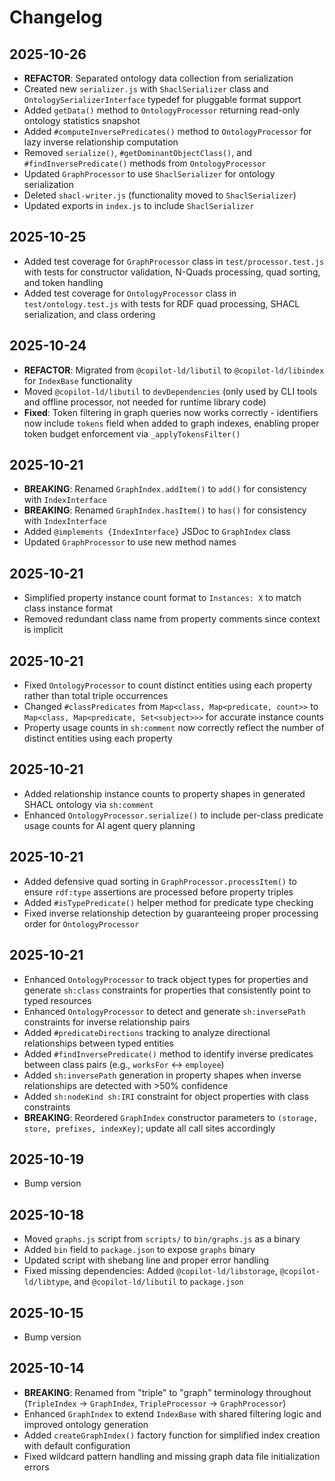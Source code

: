 # Changelog

## 2025-10-26

- **REFACTOR**: Separated ontology data collection from serialization
- Created new `serializer.js` with `ShaclSerializer` class and
  `OntologySerializerInterface` typedef for pluggable format support
- Added `getData()` method to `OntologyProcessor` returning read-only ontology
  statistics snapshot
- Added `#computeInversePredicates()` method to `OntologyProcessor` for lazy
  inverse relationship computation
- Removed `serialize()`, `#getDominantObjectClass()`, and
  `#findInversePredicate()` methods from `OntologyProcessor`
- Updated `GraphProcessor` to use `ShaclSerializer` for ontology serialization
- Deleted `shacl-writer.js` (functionality moved to `ShaclSerializer`)
- Updated exports in `index.js` to include `ShaclSerializer`

## 2025-10-25

- Added test coverage for `GraphProcessor` class in `test/processor.test.js`
  with tests for constructor validation, N-Quads processing, quad sorting, and
  token handling
- Added test coverage for `OntologyProcessor` class in `test/ontology.test.js`
  with tests for RDF quad processing, SHACL serialization, and class ordering

## 2025-10-24

- **REFACTOR**: Migrated from `@copilot-ld/libutil` to `@copilot-ld/libindex`
  for `IndexBase` functionality
- Moved `@copilot-ld/libutil` to `devDependencies` (only used by CLI tools and
  offline processor, not needed for runtime library code)
- **Fixed**: Token filtering in graph queries now works correctly - identifiers
  now include `tokens` field when added to graph indexes, enabling proper token
  budget enforcement via `_applyTokensFilter()`

## 2025-10-21

- **BREAKING**: Renamed `GraphIndex.addItem()` to `add()` for consistency with
  `IndexInterface`
- **BREAKING**: Renamed `GraphIndex.hasItem()` to `has()` for consistency with
  `IndexInterface`
- Added `@implements {IndexInterface}` JSDoc to `GraphIndex` class
- Updated `GraphProcessor` to use new method names

## 2025-10-21

- Simplified property instance count format to `Instances: X` to match class
  instance format
- Removed redundant class name from property comments since context is implicit

## 2025-10-21

- Fixed `OntologyProcessor` to count distinct entities using each property
  rather than total triple occurrences
- Changed `#classPredicates` from `Map<class, Map<predicate, count>>` to
  `Map<class, Map<predicate, Set<subject>>>` for accurate instance counts
- Property usage counts in `sh:comment` now correctly reflect the number of
  distinct entities using each property

## 2025-10-21

- Added relationship instance counts to property shapes in generated SHACL
  ontology via `sh:comment`
- Enhanced `OntologyProcessor.serialize()` to include per-class predicate usage
  counts for AI agent query planning

## 2025-10-21

- Added defensive quad sorting in `GraphProcessor.processItem()` to ensure
  `rdf:type` assertions are processed before property triples
- Added `#isTypePredicate()` helper method for predicate type checking
- Fixed inverse relationship detection by guaranteeing proper processing order
  for `OntologyProcessor`

## 2025-10-21

- Enhanced `OntologyProcessor` to track object types for properties and generate
  `sh:class` constraints for properties that consistently point to typed
  resources
- Enhanced `OntologyProcessor` to detect and generate `sh:inversePath`
  constraints for inverse relationship pairs
- Added `#predicateDirections` tracking to analyze directional relationships
  between typed entities
- Added `#findInversePredicate()` method to identify inverse predicates between
  class pairs (e.g., `worksFor` ↔ `employee`)
- Added `sh:inversePath` generation in property shapes when inverse
  relationships are detected with >50% confidence
- Added `sh:nodeKind sh:IRI` constraint for object properties with class
  constraints
- **BREAKING**: Reordered `GraphIndex` constructor parameters to
  `(storage, store, prefixes, indexKey)`; update all call sites accordingly

## 2025-10-19

- Bump version

## 2025-10-18

- Moved `graphs.js` script from `scripts/` to `bin/graphs.js` as a binary
- Added `bin` field to `package.json` to expose `graphs` binary
- Updated script with shebang line and proper error handling
- Fixed missing dependencies: Added `@copilot-ld/libstorage`,
  `@copilot-ld/libtype`, and `@copilot-ld/libutil` to `package.json`

## 2025-10-15

- Bump version

## 2025-10-14

- **BREAKING**: Renamed from "triple" to "graph" terminology throughout
  (`TripleIndex` → `GraphIndex`, `TripleProcessor` → `GraphProcessor`)
- Enhanced `GraphIndex` to extend `IndexBase` with shared filtering logic and
  improved ontology generation
- Added `createGraphIndex()` factory function for simplified index creation with
  default configuration
- Fixed wildcard pattern handling and missing graph data file initialization
  errors

